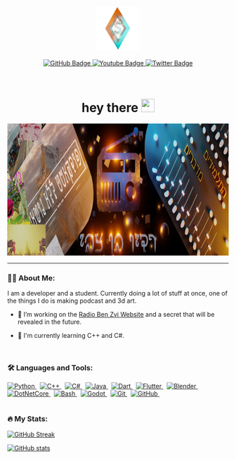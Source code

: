 <div id="header" align="center">
  <img src="images/logo.png" width="100"/>
</div>
<br>
</div>
<div id="badges" align="center">
    <a href="https://www.github.com/ShakedKod">
        <img src="https://img.shields.io/badge/GitHub-green?style=for-the-badge&logo=github&logoColor=white" alt="GitHub Badge"/>
    </a>
    <a href="https://www.youtube.com/channel/UC201HUhnv757FkBdZOJZfIg">
        <img src="https://img.shields.io/badge/YouTube-red?style=for-the-badge&logo=youtube&logoColor=white" alt="Youtube Badge"/>
    </a>
    <a href="https://twitter.com/qyO75u080WUSCzn">
        <img src="https://img.shields.io/badge/Twitter-blue?style=for-the-badge&logo=twitter&logoColor=white" alt="Twitter Badge"/>
    </a>
</div>
<div id="views on github" align="center">
    <img src="https://komarev.com/ghpvc/?username=shakedkod&style=flat-square&color=blue" alt=""/>
</div>
<br>
<div id="title" align="center">
    <h1>
        hey there
        <img src="https://media.giphy.com/media/hvRJCLFzcasrR4ia7z/giphy.gif" width="30" height="30"/>
    </h1>
</div>
<div align="center">
  <a href="https://RadioBenZvi.github.io/" target="_blank"><img src="https://github.com/RadioBenZvi/RadioBenZvi.github.io/raw/main/assets/assets/images/home/banner.jpg" width="1000" height="300"/></a>
</div>

---

### 👨‍💻 About Me:
I am a developer and a student. Currently doing a lot of stuff at once, one of the things I do is making podcast and 3d art.

- 🔭 I’m working on the [Radio Ben Zvi Website](https://RadioBenZvi.github.io/) and a secret that will be revealed in the future.

- 🌱 I'm currently learning C++ and C#.

<br>

### 🛠 Languages and Tools:
<div>
    <a href="https://python.org">
      <img src="https://cdn.jsdelivr.net/gh/devicons/devicon/icons/python/python-original.svg" title="Python" alt="Python" width="40" height="40"/>
    </a>&nbsp;
    <a href="https://www.w3schools.com/CPP/">
      <img src="https://cdn.jsdelivr.net/gh/devicons/devicon/icons/cplusplus/cplusplus-original.svg" title="C++" alt="C++" width="40" height="40"/>
    </a>&nbsp;
    <a href="https://docs.microsoft.com/dotnet/csharp/">
      <img src="https://cdn.jsdelivr.net/gh/devicons/devicon/icons/csharp/csharp-original.svg" title="C#" alt="C#" width="40" height="40"/>
    </a>&nbsp;
    <a href="https://www.java.com/en/">
      <img src="https://cdn.jsdelivr.net/gh/devicons/devicon/icons/java/java-original.svg" title="Java" alt="Java" width="40" height="40"/>
    </a>&nbsp;
    <a href="https://dart.dev">
      <img src="https://cdn.jsdelivr.net/gh/devicons/devicon/icons/dart/dart-original.svg" title="Dart" alt="Dart" width="40" height="40"/>
    </a>&nbsp;
    <a href="https://flutter.dev">
      <img src="https://cdn.jsdelivr.net/gh/devicons/devicon/icons/flutter/flutter-original.svg" title="Flutter" alt="Flutter" width="40" height="40"/>
    </a>&nbsp;
    <a href="https://blender.org">
      <img src="https://cdn.jsdelivr.net/gh/devicons/devicon/icons/blender/blender-original.svg" title="Blender" alt="Blender" width="40" height="40"/>
    </a>&nbsp;
    <a href="https://dotnet.microsoft.com/">
      <img src="https://cdn.jsdelivr.net/gh/devicons/devicon/icons/dotnetcore/dotnetcore-original.svg" title="DotNetCore" alt="DotNetCore" width="40" height="40"/>
    </a>&nbsp;
    <a href="https://github.com/ShakedKod">
      <img src="https://cdn.jsdelivr.net/gh/devicons/devicon/icons/bash/bash-original.svg" title="Bash" alt="Bash" width="40" height="40"/>
    </a>&nbsp;
    <a href="https://godotengine.org">
      <img src="https://cdn.jsdelivr.net/gh/devicons/devicon/icons/godot/godot-original.svg" title="Godot" alt="Godot" width="40" height="40"/>
    </a>&nbsp;
    <a href="https://git-scm.com">
      <img src="https://cdn.jsdelivr.net/gh/devicons/devicon/icons/git/git-original.svg" title="Git" alt="Git" width="40" height="40"/>
    </a>&nbsp;
    <a href="https://github.com">
      <img src="https://cdn.jsdelivr.net/gh/devicons/devicon/icons/github/github-original.svg" title="GitHub" alt="GitHub" width="40" height="40"/>
    </a>&nbsp;
</div>

<br>

### 🔥 My Stats:
[![GitHub Streak](http://github-readme-streak-stats.herokuapp.com?user=ShakedKod&theme=blood-dark&hide_border=true&ring=FFB901&background=000835&border=DD272700&stroke=00FFFC&fire=00FFFC&currStreakNum=FFB901&sideNums=FFB901&currStreakLabel=00FFD1&sideLabels=00FFD1&dates=79E6FF)](https://git.io/streak-stats)

[![GitHub stats](https://github-readme-stats.vercel.app/api?username=shakedkod&theme=github_dark)](https://github.com/anuraghazra/github-readme-stats)
